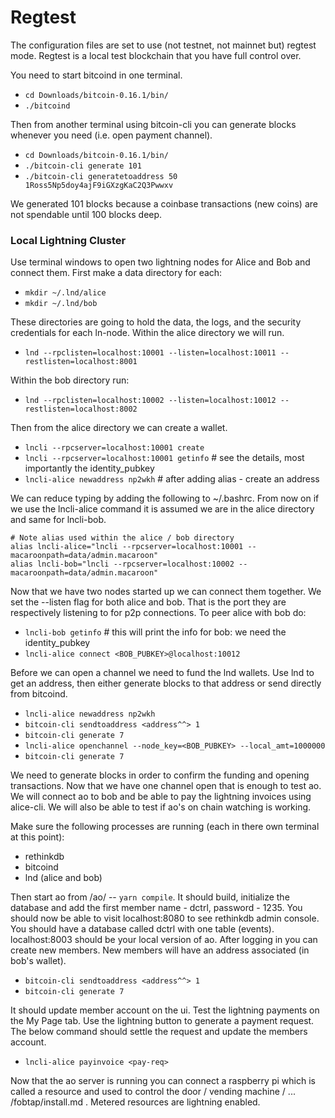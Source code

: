 
# Regtest

The configuration files are set to use (not testnet, not mainnet but) regtest mode. Regtest is a local test blockchain that you have full control over.

You need to start bitcoind in one terminal.

- `cd Downloads/bitcoin-0.16.1/bin/`
- `./bitcoind`

Then from another terminal using bitcoin-cli you can generate blocks whenever you need (i.e. open payment channel).

- `cd Downloads/bitcoin-0.16.1/bin/`
- `./bitcoin-cli generate 101`
- `./bitcoin-cli generatetoaddress 50 1Ross5Np5doy4ajF9iGXzgKaC2Q3Pwwxv`

We generated 101 blocks because a coinbase transactions (new coins) are not spendable until 100 blocks deep.

### Local Lightning Cluster

Use terminal windows to open two lightning nodes for Alice and Bob and connect them. First make a data directory for each:

- `mkdir ~/.lnd/alice`
- `mkdir ~/.lnd/bob`

These directories are going to hold the data, the logs, and the security credentials for each ln-node. Within the alice directory we will run.
- `lnd --rpclisten=localhost:10001 --listen=localhost:10011 --restlisten=localhost:8001`

Within the bob directory run:
- `lnd --rpclisten=localhost:10002 --listen=localhost:10012 --restlisten=localhost:8002`

Then from the alice directory we can create a wallet.
- `lncli --rpcserver=localhost:10001 create`
- `lncli --rpcserver=localhost:10001 getinfo` # see the details, most importantly the identity_pubkey
- `lncli-alice newaddress np2wkh` # after adding alias - create an address

We can reduce typing by adding the following to ~/.bashrc. From now on if we use the lncli-alice command it is assumed we are in the alice directory and same for lncli-bob.
```
# Note alias used within the alice / bob directory
alias lncli-alice="lncli --rpcserver=localhost:10001 --macaroonpath=data/admin.macaroon"
alias lncli-bob="lncli --rpcserver=localhost:10002 --macaroonpath=data/admin.macaroon"
```

Now that we have two nodes started up we can connect them together. We set the --listen flag for both alice and bob. That is the port they are respectively listening to for p2p connections. To peer alice with bob do:

- `lncli-bob getinfo` # this will print the info for bob: we need the identity_pubkey
- `lncli-alice connect <BOB_PUBKEY>@localhost:10012`

Before we can open a channel we need to fund the lnd wallets. Use lnd to get an address, then either generate blocks to that address or send directly from bitcoind.

- `lncli-alice newaddress np2wkh`
- `bitcoin-cli sendtoaddress <address^^> 1`
- `bitcoin-cli generate 7`
- `lncli-alice openchannel --node_key=<BOB_PUBKEY> --local_amt=1000000`
- `bitcoin-cli generate 7`

We need to generate blocks in order to confirm the funding and opening transactions. Now that we have one channel open that is enough to test ao. We will connect ao to bob and be able to pay the lightning invoices using alice-cli. We will also be able to test if ao's on chain watching is working.

Make sure the following processes are running (each in there own terminal at this point):
- rethinkdb
- bitcoind
- lnd (alice and bob)

Then start ao from /ao/ -- `yarn compile`. It should build, initialize the database and add the first member name - dctrl, password - 1235. You should now be able to visit localhost:8080 to see rethinkdb admin console. You should have a database called dctrl with one table (events). localhost:8003 should be your local version of ao. After logging in you can create new members. New members will have an address associated (in bob's wallet).

- `bitcoin-cli sendtoaddress <address^^> 1`
- `bitcoin-cli generate 7`

It should update member account on the ui. Test the lightning payments on the My Page tab. Use the lightning button to generate a payment request. The below command should settle the request and update the members account.

- `lncli-alice payinvoice <pay-req>`

Now that the ao server is running you can connect a raspberry pi which is called a resource and used to control the door / vending machine / ... /fobtap/install.md . Metered resources are lightning enabled.
